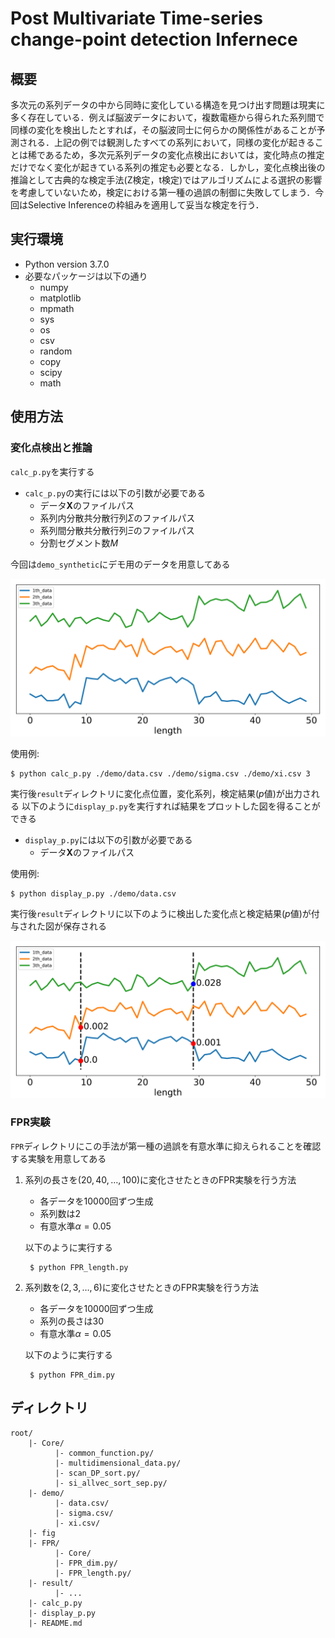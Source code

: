 # Post Multivariate Time-series change-point detection Infernece

## 概要
多次元の系列データの中から同時に変化している構造を見つけ出す問題は現実に多く存在している．例えば脳波データにおいて，複数電極から得られた系列間で同様の変化を検出したとすれば，その脳波同士に何らかの関係性があることが予測される．上記の例では観測したすべての系列において，同様の変化が起きることは稀であるため，多次元系列データの変化点検出においては，変化時点の推定だけでなく変化が起きている系列の推定も必要となる．しかし，変化点検出後の推論として古典的な検定手法(Z検定，t検定)ではアルゴリズムによる選択の影響を考慮していないため，検定における第一種の過誤の制御に失敗してしまう．今回はSelective Inferenceの枠組みを適用して妥当な検定を行う．

## 実行環境
- Python version 3.7.0
- 必要なパッケージは以下の通り
  - numpy
  - matplotlib
  - mpmath
  - sys
  - os
  - csv
  - random
  - copy
  - scipy
  - math


## 使用方法
### 変化点検出と推論
`calc_p.py`を実行する
- `calc_p.py`の実行には以下の引数が必要である
  - データ$\bm{X}$のファイルパス
  - 系列内分散共分散行列$\Sigma$のファイルパス
  - 系列間分散共分散行列$\Xi$のファイルパス
  - 分割セグメント数$M$

今回は`demo_synthetic`にデモ用のデータを用意してある

<div align="center">

![50%](fig/demo.svg)

</div>

使用例: <br>

    $ python calc_p.py ./demo/data.csv ./demo/sigma.csv ./demo/xi.csv 3

実行後`result`ディレクトリに変化点位置，変化系列，検定結果($p$値)が出力される
以下のように`display_p.py`を実行すれば結果をプロットした図を得ることができる
- `display_p.py`には以下の引数が必要である
  - データ$\bm{X}$のファイルパス

使用例: <br>

    $ python display_p.py ./demo/data.csv

実行後`result`ディレクトリに以下のように検出した変化点と検定結果($p$値)が付与された図が保存される

<div align="center">

![50%](fig/result.svg)

</div>

### FPR実験
`FPR`ディレクトリにこの手法が第一種の過誤を有意水準に抑えられることを確認する実験を用意してある

1. 系列の長さを$(20, 40, \ldots, 100)$に変化させたときのFPR実験を行う方法
    - 各データを10000回ずつ生成
    - 系列数は2
    - 有意水準$\alpha = 0.05$
  
    以下のように実行する
    <br>

        $ python FPR_length.py

2. 系列数を$(2, 3, \ldots, 6)$に変化させたときのFPR実験を行う方法
    - 各データを10000回ずつ生成
    - 系列の長さは30
    - 有意水準$\alpha = 0.05$
  
    以下のように実行する
    <br>

        $ python FPR_dim.py

## ディレクトリ

```
root/
    |- Core/
          |- common_function.py/
          |- multidimensional_data.py/
          |- scan_DP_sort.py/
          |- si_allvec_sort_sep.py/
    |- demo/
          |- data.csv/
          |- sigma.csv/
          |- xi.csv/
    |- fig
    |- FPR/
          |- Core/
          |- FPR_dim.py/
          |- FPR_length.py/
    |- result/
          |- ...
    |- calc_p.py
    |- display_p.py
    |- README.md
```